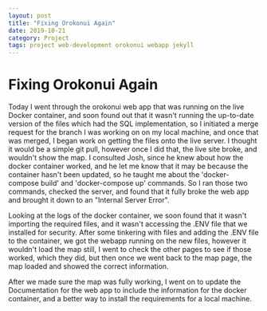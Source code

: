 ```yaml
---
layout: post
title: "Fixing Orokonui Again"
date: 2019-10-21
category: Project
tags: project web-development orokonui webapp jekyll
---
```


# Fixing Orokonui Again

Today I went through the orokonui web app that was running on the live Docker container, and soon found out that it wasn't running the up-to-date version of the files which had the SQL implementation, so I initiated a merge request for the branch I was working on
on my local machine, and once that was merged, I began work on getting the files onto the live server. I thought it would be a simple git pull, however once I did that, the live site broke, and wouldn't show the map. I consulted Josh, since he knew about how the
docker container worked, and he let me know that it may be because the container hasn't been updated, so he taught me about the 'docker-compose build' and 'docker-compose up' commands. So I ran those two commands, checked the server, and found that it fully broke the
web app and brought it down to an "Internal Server Error".

Looking at the logs of the docker container, we soon found that it wasn't importing the required files, and it wasn't accessing the .ENV file that we installed for security. After some tinkering with files and adding the .ENV file to the container, we got the webapp
running on the new files, however it wouldn't load the map still, I went to check the other pages to see if those worked, which they did, but then once we went back to the map page, the map loaded and showed the correct information.

After we made sure the map was fully working, I went on to update the Documentation for the web app to include the information for the docker container, and a better way to install the requirements for a local machine.

